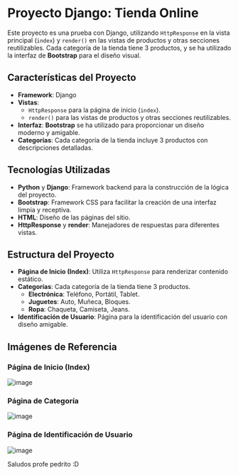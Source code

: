 # Proyecto Django: Tienda Online

Este proyecto es una prueba con Django, utilizando `HttpResponse` en la vista principal (`index`) y `render()` en las vistas de productos y otras secciones reutilizables. Cada categoría de la tienda tiene 3 productos, y se ha utilizado la interfaz de **Bootstrap** para el diseño visual.

## Características del Proyecto

- **Framework**: Django
- **Vistas**:
  - `HttpResponse` para la página de inicio (`index`).
  - `render()` para las vistas de productos y otras secciones reutilizables.
- **Interfaz**: **Bootstrap** se ha utilizado para proporcionar un diseño moderno y amigable.
- **Categorías**: Cada categoría de la tienda incluye 3 productos con descripciones detalladas.

## Tecnologías Utilizadas

- **Python** y **Django**: Framework backend para la construcción de la lógica del proyecto.
- **Bootstrap**: Framework CSS para facilitar la creación de una interfaz limpia y receptiva.
- **HTML**: Diseño de las páginas del sitio.
- **HttpResponse** y **render**: Manejadores de respuestas para diferentes vistas.

## Estructura del Proyecto

- **Página de Inicio (Index)**: Utiliza `HttpResponse` para renderizar contenido estático.
- **Categorías**: Cada categoría de la tienda tiene 3 productos.
  - **Electrónica**: Teléfono, Portátil, Tablet.
  - **Juguetes**: Auto, Muñeca, Bloques.
  - **Ropa**: Chaqueta, Camiseta, Jeans.
- **Identificación de Usuario**: Página para la identificación del usuario con diseño amigable.

## Imágenes de Referencia

### Página de Inicio (Index)

![image](https://github.com/user-attachments/assets/c150ea0e-46ee-438b-88cd-49f1ea194eae)

### Página de Categoría
![image](https://github.com/user-attachments/assets/91d24867-151c-4ec1-8561-7ed12869eadd)

### Página de Identificación de Usuario

![image](https://github.com/user-attachments/assets/e86d853a-e061-41dc-9582-f93cc42c322e)

Saludos profe pedrito :D
